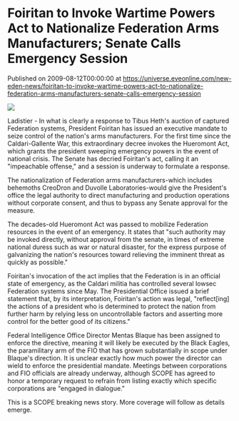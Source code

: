 # Foiritan to Invoke Wartime Powers Act to Nationalize Federation Arms Manufacturers; Senate Calls Emergency Session
Published on 2009-08-12T00:00:00 at https://universe.eveonline.com/new-eden-news/foiritan-to-invoke-wartime-powers-act-to-nationalize-federation-arms-manufacturers-senate-calls-emergency-session

![](http://www.eve-mercury.net/images/mercurybanner.png)  
  
Ladistier - In what is clearly a response to Tibus Heth's auction of captured Federation systems, President Foiritan has issued an executive mandate to seize control of the nation's arms manufacturers. For the first time since the Caldari-Gallente War, this extraordinary decree invokes the Hueromont Act, which grants the president sweeping emergency powers in the event of national crisis. The Senate has decried Foiritan's act, calling it an "impeachable offense," and a session is underway to formulate a response.

The nationalization of Federation arms manufacturers-which includes behemoths CreoDron and Duvolle Laboratories-would give the President's office the legal authority to direct manufacturing and production operations without corporate consent, and thus to bypass any Senate approval for the measure.

The decades-old Hueromont Act was passed to mobilize Federation resources in the event of an emergency. It states that "such authority may be invoked directly, without approval from the senate, in times of extreme national duress such as war or natural disaster, for the express purpose of galvanizing the nation's resources toward relieving the imminent threat as quickly as possible."

Foiritan's invocation of the act implies that the Federation is in an official state of emergency, as the Caldari militia has controlled several lowsec Federation systems since May. The Presidential Office issued a brief statement that, by its interpretation, Foiritan's action was legal, "reflect[ing] the actions of a president who is determined to protect the nation from further harm by relying less on uncontrollable factors and asserting more control for the better good of its citizens."

Federal Intelligence Office Director Mentas Blaque has been assigned to enforce the directive, meaning it will likely be executed by the Black Eagles, the paramilitary arm of the FIO that has grown substantially in scope under Blaque's direction. It is unclear exactly how much power the director can wield to enforce the presidential mandate. Meetings between corporations and FIO officials are already underway, although SCOPE has agreed to honor a temporary request to refrain from listing exactly which specific corporations are "engaged in dialogue."

This is a SCOPE breaking news story. More coverage will follow as details emerge.
